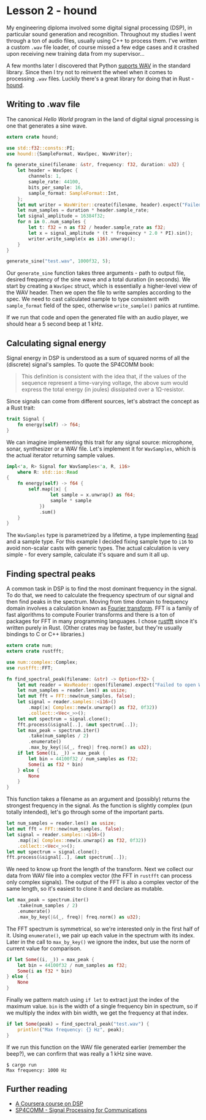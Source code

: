 # Lesson 2 - hound

My engineering diploma involved some digital signal processing (DSP),
in particular sound generation and recognition. Throughout my studies
I went through a ton of audio files, usually using C++ to process them.
I've written a custom `.wav` file loader, of course missed a few edge
cases and it crashed upon receiving new training data from my supervisor...

A few months later I discovered that Python
[suports WAV](https://docs.python.org/3.5/library/wave.html) in the standard
library. Since then I try not to reinvent the wheel when it comes to processing
`.wav` files. Luckily there's a great library for doing that in Rust -
[hound](https://crates.io/crates/hound).

Writing to .wav file
--------------------

The canonical *Hello World* program in the land of digital signal processing is
one that generates a sine wave.

```rust
extern crate hound;

use std::f32::consts::PI;
use hound::{SampleFormat, WavSpec, WavWriter};

fn generate_sine(filename: &str, frequency: f32, duration: u32) {
    let header = WavSpec {
        channels: 1,
        sample_rate: 44100,
        bits_per_sample: 16,
        sample_format: SampleFormat::Int,
    };
    let mut writer = WavWriter::create(filename, header).expect("Failed to created WAV writer");
    let num_samples = duration * header.sample_rate;
    let signal_amplitude = 16384f32;
    for n in 0..num_samples {
        let t: f32 = n as f32 / header.sample_rate as f32;
        let x = signal_amplitude * (t * frequency * 2.0 * PI).sin();
        writer.write_sample(x as i16).unwrap();
    }
}

generate_sine("test.wav", 1000f32, 5);
```

Our `generate_sine` function takes three arguments - path to output file,
desired frequency of the sine wave and a total duration (in seconds). We start
by creating a `WavSpec` struct, which is essentially a higher-level view of the
WAV header. Then we open the file to write samples according to the spec. We
need to cast calculated sample to type consistent with `sample_format` field
of the spec, otherwise `write_sample()` panics at runtime.

If we run that code and open the generated file with an audio player, we should
hear a 5 second beep at 1 kHz.

Calculating signal energy
-------------------------

Signal energy in DSP is understood as a sum of squared norms of all the
(discrete) signal's samples. To quote the SP4COMM book:

> This definition is consistent with the idea that, if the values of the
> sequence represent a time-varying voltage, the above sum would express
> the total energy (in joules) dissipated over a 1Ω-resistor.

Since signals can come from different sources, let's abstract the concept as a
Rust trait:

```rust
trait Signal {
    fn energy(self) -> f64;
}
```

We can imagine implementing this trait for any signal source: microphone,
sonar, synthesizer or a WAV file. Let's implement it for `WavSamples`,
which is the actual iterator returning sample values.

```rust
impl<'a, R> Signal for WavSamples<'a, R, i16>
    where R: std::io::Read
{
    fn energy(self) -> f64 {
        self.map(|x| {
                let sample = x.unwrap() as f64;
                sample * sample
            })
            .sum()
    }
}
```

The `WavSamples` type is parametrized by a lifetime, a type implementing
[`Read`](https://doc.rust-lang.org/stable/std/io/trait.Read.html) and a sample
type. For this example I decided fixing sample type to `i16` to avoid non-scalar
casts with generic types. The actual calculation is very simple - for every
sample, calculate it's square and sum it all up.

Finding spectral peaks
----------------------

A common task in DSP is to find the most dominant frequency in the signal. To
do that, we need to calculate the frequency spectrum of our signal and then
find peaks in the spectrum. Moving from time domain to frequency domain
involves a calculation known as
[Fourier transform](https://en.wikipedia.org/wiki/Fourier_transform). FFT is
a family of fast algorithms to compute Fourier transforms and there is a ton of
packages for FFT in many programming languages. I chose
[rustfft](https://crates.io/crates/rustfft) since it's written purely in Rust.
(Other crates may be faster, but they're usually bindings to C or C++
libraries.)

```rust
extern crate num;
extern crate rustfft;

use num::complex::Complex;
use rustfft::FFT;

fn find_spectral_peak(filename: &str) -> Option<f32> {
    let mut reader = WavReader::open(filename).expect("Failed to open WAV file");
    let num_samples = reader.len() as usize;
    let mut fft = FFT::new(num_samples, false);
    let signal = reader.samples::<i16>()
        .map(|x| Complex::new(x.unwrap() as f32, 0f32))
        .collect::<Vec<_>>();
    let mut spectrum = signal.clone();
    fft.process(&signal[..], &mut spectrum[..]);
    let max_peak = spectrum.iter()
        .take(num_samples / 2)
        .enumerate()
        .max_by_key(|&(_, freq)| freq.norm() as u32);
    if let Some((i, _)) = max_peak {
        let bin = 44100f32 / num_samples as f32;
        Some(i as f32 * bin)
    } else {
        None
    }
}

```

This function takes a filename as an argument and (possibly) returns the
strongest frequency in the signal. As the function is slightly complex (pun
totally intended), let's go through some of the important parts.

```rust
let num_samples = reader.len() as usize;
let mut fft = FFT::new(num_samples, false);
let signal = reader.samples::<i16>()
    .map(|x| Complex::new(x.unwrap() as f32, 0f32))
    .collect::<Vec<_>>();
let mut spectrum = signal.clone();
fft.process(&signal[..], &mut spectrum[..]);
```

We need to know up front the length of the transform. Next we collect our
data from WAV file into a complex vector (the FFT in `rustfft` can process
only complex signals). The output of the FFT is also a complex vector of
the same length, so it's easiest to clone it and declare as mutable.

```rust
let max_peak = spectrum.iter()
    .take(num_samples / 2)
    .enumerate()
    .max_by_key(|&(_, freq)| freq.norm() as u32);
```

The FFT spectrum is symmetrical, so we're interested only in the first half of
it. Using `enumerate()`, we pair up each value in the spectrum with its index.
Later in the call to `max_by_key()` we ignore the index, but use the norm
of current value for comparison.

```rust
if let Some((i, _)) = max_peak {
    let bin = 44100f32 / num_samples as f32;
    Some(i as f32 * bin)
} else {
    None
}
```

Finally we pattern match using `if let` to extract just the index of the
maximum value. `bin` is the width of a single frequency bin in spectrum,
so if we multiply the index with bin width, we get the frequency at that index.

```rust
if let Some(peak) = find_spectral_peak("test.wav") {
    println!("Max frequency: {} Hz", peak);
}
```

If we run this function on the WAV file generated earlier (remember the beep?),
we can confirm that was really a 1 kHz sine wave.

```text
$ cargo run
Max frequency: 1000 Hz
```

Further reading
---------------

 - [A Coursera course on DSP](https://www.coursera.org/learn/dsp)
 - [SP4COMM - Signal Processing for Communications](http://www.sp4comm.org/)
